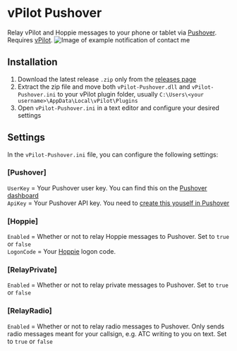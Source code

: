 # vPilot Pushover
Relay vPilot and Hoppie messages to your phone or tablet via [Pushover](https://pushover.net/). Requires [vPilot](https://vpilot.rosscarlson.dev/).
![Image of example notification of contact me](https://github.com/blt950/vPilot-Pushover/assets/2505044/d6d0b5de-3fd5-4d83-a244-4f66dec99961)

## Installation
1. Download the latest release `.zip` only from the [releases page](https://github.com/blt950/vPilot-Pushover/releases)
2. Extract the zip file and move both `vPilot-Pushover.dll` and `vPilot-Pushover.ini` to your vPilot plugin folder, usually `C:\Users\<your username>\AppData\Local\vPilot\Plugins`
3. Open `vPilot-Pushover.ini` in a text editor and configure your desired settings

## Settings
In the `vPilot-Pushover.ini` file, you can configure the following settings:

### [Pushover]
`UserKey` = Your Pushover user key. You can find this on the [Pushover dashboard](https://pushover.net/)\
`ApiKey` = Your Pushover API key. You need to [create this youself in Pushover](https://pushover.net/apps/build)

### [Hoppie]
`Enabled` = Whether or not to relay Hoppie messages to Pushover. Set to `true` or `false`\
`LogonCode` = Your [Hoppie](https://hoppie.nl) logon code.

### [RelayPrivate]
`Enabled` = Whether or not to relay private messages to Pushover. Set to `true` or `false`

### [RelayRadio]
`Enabled` = Whether or not to relay radio messages to Pushover. Only sends radio messages meant for your callsign, e.g. ATC writing to you on text. Set to `true` or `false`
